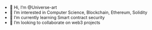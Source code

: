 - 👋 Hi, I’m @Universe-art
- 👀 I’m interested in Computer Science, Blockchain, Ethereum, Solidity
- 🌱 I’m currently learning Smart contract security
- 💞️ I’m looking to collaborate on web3 projects


<!---
Universe-art/Universe-art is a ✨ special ✨ repository because its `README.md` (this file) appears on your GitHub profile.
You can click the Preview link to take a look at your changes.
--->
